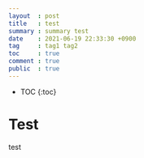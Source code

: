 ```yaml
---
layout  : post
title   : test
summary : summary test
date    : 2021-06-19 22:33:30 +0900
tag     : tag1 tag2
toc     : true
comment : true
public  : true
---
```

* TOC
{:toc}

# Test
test
